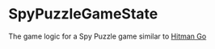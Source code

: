# SpyPuzzleGameState

The game logic for a Spy Puzzle game similar to [Hitman Go](https://en.wikipedia.org/wiki/Hitman_Go)
